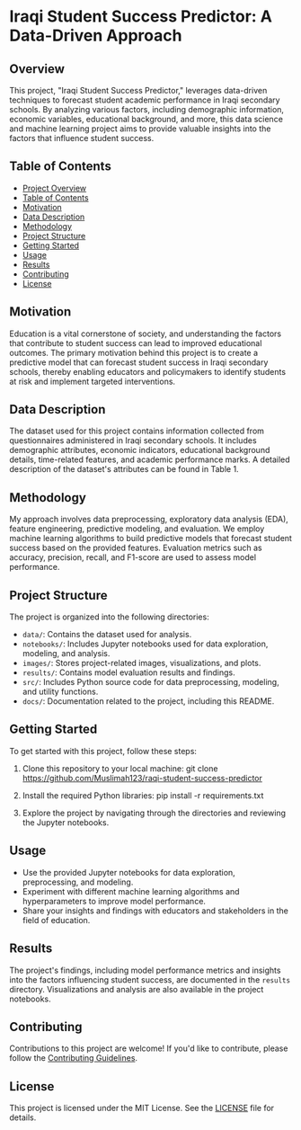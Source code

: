 # Iraqi Student Success Predictor: A Data-Driven Approach

## Overview
This project, "Iraqi Student Success Predictor," leverages data-driven techniques to forecast student academic performance in Iraqi secondary schools. By analyzing various factors, including demographic information, economic variables, educational background, and more, this data science and machine learning project aims to provide valuable insights into the factors that influence student success.

## Table of Contents
- [Project Overview](#iraqi-student-success-predictor-a-data-driven-approach)
- [Table of Contents](#table-of-contents)
- [Motivation](#motivation)
- [Data Description](#data-description)
- [Methodology](#methodology)
- [Project Structure](#project-structure)
- [Getting Started](#getting-started)
- [Usage](#usage)
- [Results](#results)
- [Contributing](#contributing)
- [License](#license)

## Motivation
Education is a vital cornerstone of society, and understanding the factors that contribute to student success can lead to improved educational outcomes. The primary motivation behind this project is to create a predictive model that can forecast student success in Iraqi secondary schools, thereby enabling educators and policymakers to identify students at risk and implement targeted interventions.

## Data Description
The dataset used for this project contains information collected from questionnaires administered in Iraqi secondary schools. It includes demographic attributes, economic indicators, educational background details, time-related features, and academic performance marks. A detailed description of the dataset's attributes can be found in Table 1.

## Methodology
My approach involves data preprocessing, exploratory data analysis (EDA), feature engineering, predictive modeling, and evaluation. We employ machine learning algorithms to build predictive models that forecast student success based on the provided features. Evaluation metrics such as accuracy, precision, recall, and F1-score are used to assess model performance.

## Project Structure
The project is organized into the following directories:
- `data/`: Contains the dataset used for analysis.
- `notebooks/`: Includes Jupyter notebooks used for data exploration, modeling, and analysis.
- `images/`: Stores project-related images, visualizations, and plots.
- `results/`: Contains model evaluation results and findings.
- `src/`: Includes Python source code for data preprocessing, modeling, and utility functions.
- `docs/`: Documentation related to the project, including this README.
## Getting Started

To get started with this project, follow these steps:

1. Clone this repository to your local machine:
git clone https://github.com/Muslimah123/raqi-student-success-predictor



2. Install the required Python libraries:
pip install -r requirements.txt



3. Explore the project by navigating through the directories and reviewing the Jupyter notebooks.

## Usage

- Use the provided Jupyter notebooks for data exploration, preprocessing, and modeling.
- Experiment with different machine learning algorithms and hyperparameters to improve model performance.
- Share your insights and findings with educators and stakeholders in the field of education.

## Results

The project's findings, including model performance metrics and insights into the factors influencing student success, are documented in the `results` directory. Visualizations and analysis are also available in the project notebooks.

## Contributing

Contributions to this project are welcome! If you'd like to contribute, please follow the [Contributing Guidelines](CONTRIBUTING.md).

## License

This project is licensed under the MIT License. See the [LICENSE](LICENSE) file for details.
